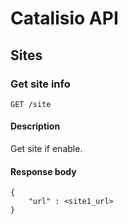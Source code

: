 # Catalisio API
## Sites
### Get site info
`GET /site`
#### Description
Get site if enable.
#### Response body
```
{ 
    "url" : <site1_url>
}
```
